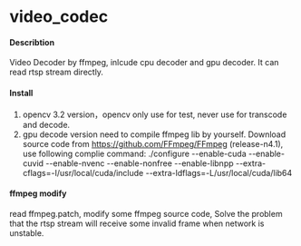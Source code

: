 # video_codec

#### Describtion
Video Decoder by ffmpeg, inlcude cpu decoder and gpu decoder. It can read rtsp stream directly.

#### Install

1. opencv 3.2 version，opencv only use for test, never use for transcode and decode.
2. gpu decode version need to compile ffmpeg lib by yourself. Download source code from https://github.com/FFmpeg/FFmpeg     (release-n4.1), use following complie command:
./configure --enable-cuda --enable-cuvid --enable-nvenc --enable-nonfree --enable-libnpp 
--extra-cflags=-I/usr/local/cuda/include --extra-ldflags=-L/usr/local/cuda/lib64

#### ffmpeg modify
read ffmpeg.patch, modify some ffmpeg source code, Solve the problem that the rtsp stream will receive some invalid frame when network is unstable.

